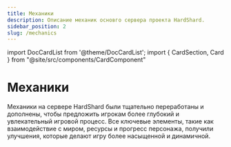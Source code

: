 ```yaml
---
title: Механики
description: Описание механик основго сервера проекта HardShard.
sidebar_position: 2
slug: /mechanics
---
```


import DocCardList from '@theme/DocCardList';
import { CardSection, Card } from "@site/src/components/CardComponent"

# Механики

Механики на сервере HardShard были тщательно переработаны и дополнены, чтобы предложить игрокам более глубокий и увлекательный игровой процесс. Все ключевые элементы, такие как взаимодействие с миром, ресурсы и прогресс персонажа, получили улучшения, которые делают игру более насыщенной и динамичной.

<CardSection>
  <Card 
    title="Зип-рельсы"
    description="Разнообразьте свой опыт путешествия на вагонетке."
    preview="/img/mechanics/ziprails/ziprails-banner.png"
    to="/docs/mechanics/ziprails"
  />
  <Card 
    title="Еда и блюда"
    description="Более 50 новых рецептов блюд и не только."
    preview="/img/mechanics/more_food/joshs-more-foods.png"
    to="/docs/mechanics/more-food"
  />
  <Card 
    title="Напитки и алковарение"
    description="Варите собственные напитки: алкогольные и не очень."
    preview="/img/mechanics/drinks_and_brewery/brewery-and-drinks-banner.png"
    to="/docs/mechanics/drinks-and-brewery"
  />
  <Card 
    title="Шаблоны для брони и инструментов"
    description="Новые шаблоны для отделки брони и инструментов."
    preview="/img/mechanics/new-trims/more-trims-banner.png"
    to="/docs/mechanics/trims"
  />
  <Card 
    title="Головные уборы"
    description="Дополни образ и привнеси разнообразие в ролевую игру."
    preview="/img/mechanics/hats/novie-shlyapi-na-hardshard.png"
    to="/docs/mechanics/hats"
  />
  <Card 
    title="Усложненный Дракон Края"
    description="Финальная битва с боссом стала сложнее."
    preview="/img/mechanics/ender_dragon/ender-dragon-banner.png"
    to="/docs/mechanics/ender-dragon"
  />
  <Card 
    title="Цепи, веревки, провода и гирлянды"
    description="Украшайте свои постройки и интерьеры при помощи различных цепей и веревок."
    preview="/img/mechanics/catenary/catenary-banner.png"
    to="/docs/mechanics/catenary"
  />
  <Card 
    title="Прочие механики"
    description="Остальные механики сервера одним предложением."
    preview="/img/mechanics/other/other-banner.png"
    to="/docs/mechanics/other"
  />
</CardSection>